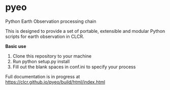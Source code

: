 # pyeo
Python Earth Observation processing chain

This is designed to provide a set of portable, extensible and modular Python scripts for earth observation in
CLCR.

**Basic use**

1. Clone this repository to your machine
2. Run python setup.py install
3. Fill out the blank spaces in conf.ini to specify your process


Full documentation is in progress at https://clcr.github.io/pyeo/build/html/index.html
